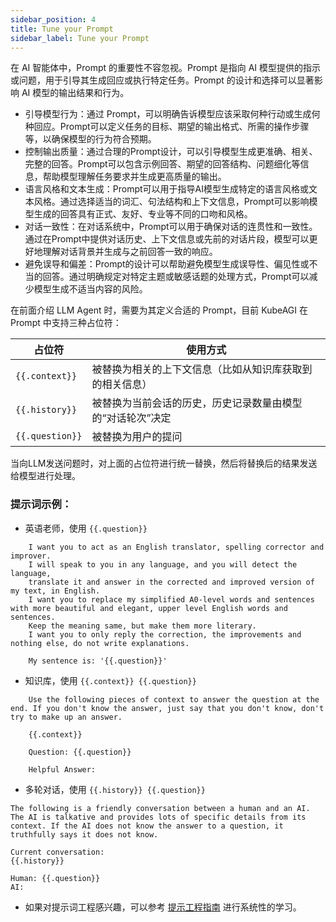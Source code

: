 ```yaml
---
sidebar_position: 4
title: Tune your Prompt
sidebar_label: Tune your Prompt
---
```


在 AI 智能体中，Prompt 的重要性不容忽视。Prompt 是指向 AI 模型提供的指示或问题，用于引导其生成回应或执行特定任务。Prompt 的设计和选择可以显著影响 AI 模型的输出结果和行为。

* 引导模型行为：通过 Prompt，可以明确告诉模型应该采取何种行动或生成何种回应。Prompt可以定义任务的目标、期望的输出格式、所需的操作步骤等，以确保模型的行为符合预期。
* 控制输出质量：通过合理的Prompt设计，可以引导模型生成更准确、相关、完整的回答。Prompt可以包含示例回答、期望的回答结构、问题细化等信息，帮助模型理解任务要求并生成更高质量的输出。
* 语言风格和文本生成：Prompt可以用于指导AI模型生成特定的语言风格或文本风格。通过选择适当的词汇、句法结构和上下文信息，Prompt可以影响模型生成的回答具有正式、友好、专业等不同的口吻和风格。
* 对话一致性：在对话系统中，Prompt可以用于确保对话的连贯性和一致性。通过在Prompt中提供对话历史、上下文信息或先前的对话片段，模型可以更好地理解对话背景并生成与之前回答一致的响应。
* 避免误导和偏差：Prompt的设计可以帮助避免模型生成误导性、偏见性或不当的回答。通过明确规定对特定主题或敏感话题的处理方式，Prompt可以减少模型生成不适当内容的风险。

在前面介绍 LLM Agent 时，需要为其定义合适的 Prompt，目前 KubeAGI 在 Prompt 中支持三种占位符：

占位符    | 使用方式
-------- | -----
```{{.context}}``` | 被替换为相关的上下文信息（比如从知识库获取到的相关信息）
```{{.history}}``` | 被替换为当前会话的历史，历史记录数量由模型的“对话轮次”决定
```{{.question}}``` | 被替换为用户的提问

当向LLM发送问题时，对上面的占位符进行统一替换，然后将替换后的结果发送给模型进行处理。

### 提示词示例：

* 英语老师，使用 ```{{.question}}```
```
    I want you to act as an English translator, spelling corrector and improver. 
    I will speak to you in any language, and you will detect the language, 
    translate it and answer in the corrected and improved version of my text, in English. 
    I want you to replace my simplified A0-level words and sentences with more beautiful and elegant, upper level English words and sentences. 
    Keep the meaning same, but make them more literary. 
    I want you to only reply the correction, the improvements and nothing else, do not write explanations.

    My sentence is: '{{.question}}'
```

* 知识库，使用 ```{{.context}} {{.question}}```
```
    Use the following pieces of context to answer the question at the end. If you don't know the answer, just say that you don't know, don't try to make up an answer.  
    
    {{.context}}
    
    Question: {{.question}}
    
    Helpful Answer:
```

* 多轮对话，使用 ```{{.history}} {{.question}}```
```
The following is a friendly conversation between a human and an AI. The AI is talkative and provides lots of specific details from its context. If the AI does not know the answer to a question, it truthfully says it does not know.

Current conversation:
{{.history}}

Human: {{.question}}
AI:
```

* 如果对提示词工程感兴趣，可以参考 [提示工程指南](https://www.promptingguide.ai/zh) 进行系统性的学习。